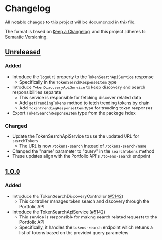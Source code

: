 # Changelog

All notable changes to this project will be documented in this file.

The format is based on [Keep a Changelog](https://keepachangelog.com/en/1.0.0/),
and this project adheres to [Semantic Versioning](https://semver.org/spec/v2.0.0.html).

## [Unreleased]

### Added

- Introduce the `logoUrl` property to the `TokenSearchApiService` response
  - Specifically in the `TokenSearchResponseItem` type
- Introduce `TokenDiscoveryApiService` to keep discovery and search responsibilities separate
  - This service is responsible for fetching discover related data
  - Add `getTrendingTokens` method to fetch trending tokens by chain
  - Add `TokenTrendingResponseItem` type for trending token responses
- Export `TokenSearchResponseItem` type from the package index

### Changed

- Update the TokenSearchApiService to use the updated URL for `searchTokens`
  - The URL is now `/tokens-search` instead of `/tokens-search/name`
- Changed the "name" parameter to "query" in the `searchTokens` method
- These updates align with the Portfolio API's `/tokens-search` endpoint

## [1.0.0]

### Added

- Introduce the TokenSearchDiscoveryController ([#5142](https://github.com/MetaMask/core/pull/5142/))
  - This controller manages token search and discovery through the Portfolio API
- Introduce the TokenSearchApiService ([#5142](https://github.com/MetaMask/core/pull/5142/))
  - This service is responsible for making search related requests to the Portfolio API
  - Specifically, it handles the `tokens-search` endpoint which returns a list of tokens based on the provided query parameters

[Unreleased]: https://github.com/MetaMask/core/compare/@metamask/token-search-discovery-controller@1.0.0...HEAD
[1.0.0]: https://github.com/MetaMask/core/releases/tag/@metamask/token-search-discovery-controller@1.0.0
